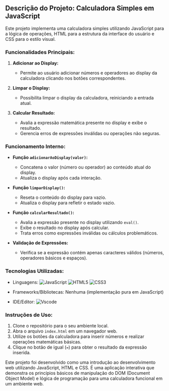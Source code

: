 ## Descrição do Projeto: Calculadora Simples em JavaScript

Este projeto implementa uma calculadora simples utilizando JavaScript para a lógica de operações, HTML para a estrutura da interface do usuário e CSS para o estilo visual.

### Funcionalidades Principais:

1. **Adicionar ao Display:**
   - Permite ao usuário adicionar números e operadores ao display da calculadora clicando nos botões correspondentes.

2. **Limpar o Display:**
   - Possibilita limpar o display da calculadora, reiniciando a entrada atual.

3. **Calcular Resultado:**
   - Avalia a expressão matemática presente no display e exibe o resultado.
   - Gerencia erros de expressões inválidas ou operações não seguras.

### Funcionamento Interno:

- **Função `adicionarAoDisplay(valor)`:**
  - Concatena o valor (número ou operador) ao conteúdo atual do display.
  - Atualiza o display após cada interação.

- **Função `limparDisplay()`:**
  - Reseta o conteúdo do display para vazio.
  - Atualiza o display para refletir o estado vazio.

- **Função `calcularResultado()`:**
  - Avalia a expressão presente no display utilizando `eval()`.
  - Exibe o resultado no display após calcular.
  - Trata erros como expressões inválidas ou cálculos problemáticos.

- **Validação de Expressões:**
  - Verifica se a expressão contém apenas caracteres válidos (números, operadores básicos e espaços).

### Tecnologias Utilizadas:

- Linguagens:
![JavaScript](https://img.shields.io/badge/JavaScript-F7DF1E?style=for-the-badge&logo=javascript&logoColor=black)
![HTML5](https://img.shields.io/badge/HTML5-E34F26?style=for-the-badge&logo=html5&logoColor=white)
![CSS3](https://img.shields.io/badge/CSS3-1572B6?style=for-the-badge&logo=css3&logoColor=white)

- Frameworks/Bibliotecas: Nenhuma (implementação pura em JavaScript)
- IDE/Editor: ![Vscode](https://img.shields.io/badge/Vscode-007ACC?style=for-the-badge&logo=visual-studio-code&logoColor=white)

### Instruções de Uso:

1. Clone o repositório para o seu ambiente local.
2. Abra o arquivo `index.html` em um navegador web.
3. Utilize os botões da calculadora para inserir números e realizar operações matemáticas básicas.
4. Clique no botão de igual (`=`) para obter o resultado da expressão inserida.

Este projeto foi desenvolvido como uma introdução ao desenvolvimento web utilizando JavaScript, HTML e CSS. É uma aplicação interativa que demonstra os princípios básicos de manipulação do DOM (Document Object Model) e lógica de programação para uma calculadora funcional em um ambiente web.
